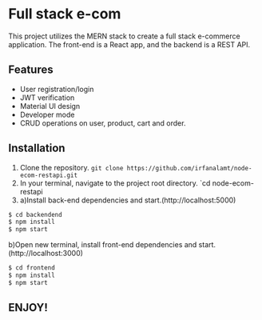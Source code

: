 # Full stack e-com

This project utilizes the MERN stack to create a full stack e-commerce application. The front-end is a React app, and the backend is a REST API.

## Features

- User registration/login
- JWT verification
- Material UI design
- Developer mode
- CRUD operations on user, product, cart and order.

## Installation

1. Clone the repository.
   `git clone https://github.com/irfanalamt/node-ecom-restapi.git`
2. In your terminal, navigate to the project root directory.
   `cd node-ecom-restapi
3. a)Install back-end dependencies and start.(http://localhost:5000)

```sh
$ cd backendend
$ npm install
$ npm start
```

b)Open new terminal, install front-end dependencies and start.(http://localhost:3000)

```sh
$ cd frontend
$ npm install
$ npm start
```

## ENJOY!
